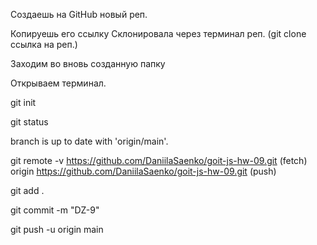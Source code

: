 Создаешь на GitHub новый реп. 

Копируешь его ссылку Склонировала через терминал реп. (git clone ссылка на реп.) 

Заходим во вновь созданную папку 

Открываем терминал. 

git init 

git status 

branch is up to date with 'origin/main'.

git remote -v https://github.com/DaniilaSaenko/goit-js-hw-09.git (fetch) origin
https://github.com/DaniilaSaenko/goit-js-hw-09.git (push)

git add .

git commit -m "DZ-9"

git push -u origin main
